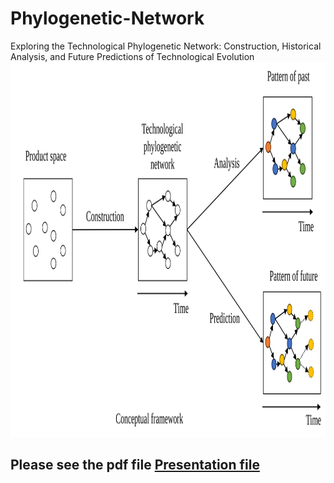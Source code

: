 # Phylogenetic-Network
Exploring the Technological Phylogenetic Network:  Construction, Historical Analysis, and Future Predictions of Technological  Evolution  
<img src="framework.svg" alt="research flow" width="1000" height="600">
## Please see the pdf file <a href='Dissertation_presentation_heyouwei.pdf'> Presentation file </a>  


